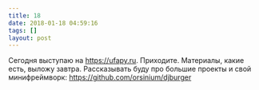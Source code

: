 ```yaml
---
title: 18
date: 2018-01-18 04:59:16
tags: []
layout: post
---
```


Сегодня выступаю на <https://ufapy.ru>. Приходите. Материалы, какие есть, выложу завтра. Рассказывать буду про большие проекты и свой минифреймворк:
<https://github.com/orsinium/djburger>

